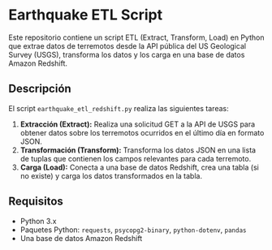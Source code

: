 # Earthquake ETL Script

Este repositorio contiene un script ETL (Extract, Transform, Load) en Python que extrae datos de terremotos desde la API pública del US Geological Survey (USGS), transforma los datos y los carga en una base de datos Amazon Redshift.

## Descripción

El script `earthquake_etl_redshift.py` realiza las siguientes tareas:

1. **Extracción (Extract):** Realiza una solicitud GET a la API de USGS para obtener datos sobre los terremotos ocurridos en el último día en formato JSON.
2. **Transformación (Transform):** Transforma los datos JSON en una lista de tuplas que contienen los campos relevantes para cada terremoto.
3. **Carga (Load):** Conecta a una base de datos Redshift, crea una tabla (si no existe) y carga los datos transformados en la tabla.

## Requisitos

- Python 3.x
- Paquetes Python: `requests`, `psycopg2-binary`, `python-dotenv`, `pandas`
- Una base de datos Amazon Redshift
